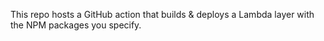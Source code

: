 This repo hosts a GitHub action that builds & deploys a Lambda layer with the NPM packages you specify.

